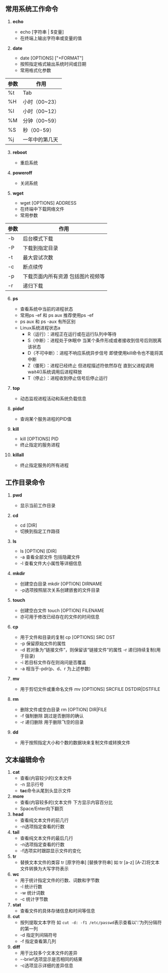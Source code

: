 ## 常用系统工作命令
1. **echo**
    - echo [字符串 | $变量]
    - 在终端上输出字符串或变量的值
  
2. **date**
    - date [OPTIONS] ["+FORMAT"]
    - 按照指定格式输出系统时间或日期
    - 常用格式化参数
  
**参数** | **作用**
-- | --
%t | Tab
%H | 小时（00~23）
%I | 小时（00~12）
%M | 分钟（00~59）
%S | 秒（00-59）
%j | 一年中的第几天

3. **reboot**
    - 重启系统

4. **poweroff**
    - 关闭系统

5. **wget**
    - wget [OPTIONS] ADDRESS
    - 在终端中下载网络文件
    - 常用参数
  
**参数** | **作用**
-- | --
-b | 后台模式下载
-P | 下载到指定目录
-t | 最大尝试次数
-c | 断点续传
-p | 下载页面内所有资源 包括图片视频等
-r | 递归下载

6. **ps**
    - 查看系统中当前的进程状态
    - 常用ps -ef 和 ps aux 推荐使用ps -ef
    - ps aux 和 ps -aux 有所区别
    - Linux系统进程状态a
      - R（运行）：进程正在运行或在运行队列中等待
      - S（中断）：进程处于休眠中 当某个条件形成或者接收到信号后则脱离该状态
      - D（不可中断）：进程不响应系统异步信号 即使使用kill命令也不能将其中断
      - Z（僵死）：进程已经终止 但进程描述符依然存在 直到父进程调用wait4()系统调用后进程释放
      - T（停止）：进程收到停止信号后停止运行

 7. **top**
    - 动态监视进程活动和系统负载信息
  
 8. **pidof**
    - 查询某个服务进程的PID值
  
 9. **kill**
    - kill [OPTIONS] PID
    - 终止指定的服务进程

 10. **killall**
     - 终止指定服务的所有进程
     
 ## 工作目录命令
 1. **pwd** 
    - 显示当前工作目录
 
 2. **cd**
    - cd [DIR]
    - 切换到指定工作路径
 3. **ls**
    - ls [OPTION] [DIR]
    - -a 查看全部文件 包括隐藏文件
    - -l 查看文件大小属性等详细信息
 4. **mkdir**
    - 创建空白目录 mkdir [OPTION] DIRNAME
    - -p选项按照层次关系创建嵌套的文件目录
 5. **touch**
    - 创建空白文件 touch [OPTION] FILENAME
    - 亦可用于修改已经存在的文件的时间信息
 6. **cp**
    - 用于文件和目录的复制 cp [OPTIONS] SRC DST
    - -p   保留原始文件的属性
    - -d   若对象为“链接文件”，则保留该“链接文件”的属性 -r   递归持续复制(用于目录)
    - -i   若目标文件存在则询问是否覆盖
    - -a   相当于-pdr(p、d、r 为上述参数)
 7. **mv**
    - 用于剪切文件或重命名文件 mv [OPTIONS] SRCFILE DSTDIR|DSTFILE
 8. **rm**
    - 删除文件或空白目录 rm [OPTION] DIR|FILE
    - -f 强制删除 跳过是否删除的确认
    - -r 递归删除 用于删除飞空的目录
 9. **dd**
    - 用于按照指定大小和个数的数据块来复制文件或转换文件
## 文本编辑命令
 1. **cat**
    - 查看(内容较少的)文本文件
    - -n 显示行号
    - **tac**命令从尾到头显示文件
 2. **more**
    - 查看(内容较多的)文本文件 下方显示内容百分比
    - Space/Enter向下翻页
 3. **head**
    - 查看纯文本文件的前几行
    - -n选项指定查看的行数
 4. **tail**
    - 查看纯文本文件的最后几行
    - -n选项指定查看的行数
    - -f选项实时跟踪显示文件的变化
 5. **tr**
    - 替换文本文件的类容 tr [原字符串] [替换字符串] 如 tr [a-z] [A-Z]将文本文件转换为大写字符表示
 6. **wc**
    - 用于统计指定文件的行数、词数和字节数
    - -l 统计行数
    - -w 统计词数
    - -c 统计字节数
 7. **stat**
    - 查看文件的具体存储信息和时间等信息
 8. **cut**
    - 按列提取文本字符 如 `cut -d: -f1 /etc/passwd`表示查看以‘:’为列分隔符的第一列
    - -d 指定列间隔符号
    - -f 指定查看第几列
 9. **diff**
    - 用于比较多个文本文件的差异
    - --brief选项显示是否相同的结果
    - -c选项显示详细的差异信息

